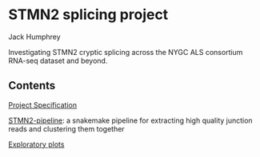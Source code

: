 # STMN2 splicing project

Jack Humphrey

Investigating STMN2 cryptic splicing across the NYGC ALS consortium RNA-seq dataset and beyond.

## Contents

[Project Specification](https://docs.google.com/document/d/1F_UhgegFlxlZr5xlEf8wALQkHnx7PszNA_neMyx37kY/edit?usp=sharing)

[STMN2-pipeline](https://github.com/RajLabMSSM/STMN2-splicing/tree/master/STMN2-pipeline): a snakemake pipeline for extracting high quality junction reads and clustering them together

[Exploratory plots](https://rajlabmssm.github.io/STMN2-splicing/STMN2_exploration.html)







